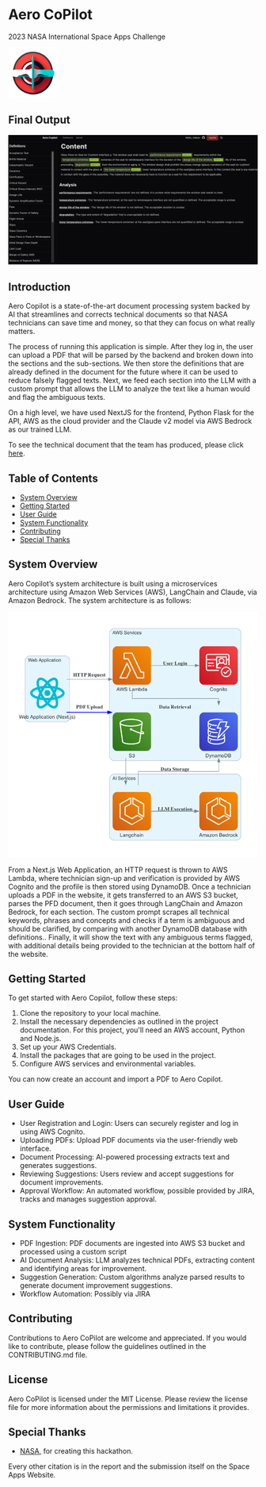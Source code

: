 # Aero CoPilot
2023 NASA International Space Apps Challenge

<img src="screenshots/logo.png" alt="System Architecture" width="100"/>

## Final Output
<img src="screenshots/output.png" alt="System Architecture" width="600"/>

## Introduction
Aero Copilot is a state-of-the-art document processing system backed by AI that streamlines and corrects technical documents so that NASA technicians can save time and money, so that they can focus on what really matters.

The process of running this application is simple. After they log in, the user can upload a PDF that will be parsed by the backend and broken down into the sections and the sub-sections. We then store the definitions that are already defined in the document for the future where it can be used to reduce falsely flagged texts. Next, we feed each section into the LLM with a custom prompt that allows the LLM to analyze the text like a human would and flag the ambiguous texts.

On a high level, we have used NextJS for the frontend, Python Flask for the API, AWS as the cloud provider and the Claude v2 model via AWS Bedrock as our trained LLM.

To see the technical document that the team has produced, please click [here](https://docs.google.com/document/d/1aGVDmX8dsZxUEb_ebyPDwBwVycFrlNL57G3RcUGwQMw/edit?usp=sharing).


## Table of Contents

- [System Overview](#system-overview)
- [Getting Started](#getting-started)
- [User Guide](#user-guide)
- [System Functionality](#system-functionality)
- [Contributing](#contributing)
- [Special Thanks](#special-thanks)

## System Overview
Aero Copilot’s system architecture is built using a microservices architecture using Amazon Web Services (AWS), LangChain and Claude, via Amazon Bedrock. The system architecture is as follows:


<img src="screenshots/system.png" alt="System Architecture" width="600"/>

From a Next.js Web Application, an HTTP request is thrown to AWS Lambda, where technician sign-up and verification is provided by AWS Cognito and the profile is then stored using DynamoDB. Once a technician uploads a PDF in the website, it gets transferred to an AWS S3 bucket, parses the PFD document, then it goes through LangChain and Amazon Bedrock, for each section. The custom prompt scrapes all technical keywords, phrases and concepts and checks if a term is ambiguous and should be clarified, by comparing with another DynamoDB database with definitions.. Finally, it will show the text with any ambiguous terms flagged, with additional details being provided to the technician at the bottom half of the website.

## Getting Started

To get started with Aero Copilot, follow these steps:

1. Clone the repository to your local machine.
2. Install the necessary dependencies as outlined in the project documentation. For this project, you'll need an AWS account, Python and Node.js.
3. Set up your AWS Credentials.
4. Install the packages that are going to be used in the project.
5. Configure AWS services and environmental variables.

You can now create an account and import a PDF to Aero Copilot.

## User Guide

- User Registration and Login: Users can securely register and log in using AWS Cognito.
- Uploading PDFs: Upload PDF documents via the user-friendly web interface.
- Document Processing: AI-powered processing extracts text and generates suggestions.
- Reviewing Suggestions: Users review and accept suggestions for document improvements.
- Approval Workflow: An automated workflow, possible provided by JIRA, tracks and manages suggestion approval.



## System Functionality

- PDF Ingestion: PDF documents are ingested into AWS S3 bucket and processed using a custom script
- AI Document Analysis: LLM analyzes technical PDFs, extracting content and identifying areas for improvement.
- Suggestion Generation: Custom algorithms analyze parsed results to generate document improvement suggestions.
- Workflow Automation: Possibly via JIRA


## Contributing

Contributions to Aero CoPilot are welcome and appreciated. If you would like to contribute, please follow the guidelines outlined in the CONTRIBUTING.md file.

## License

Aero CoPilot is licensed under the MIT License. Please review the license file for more information about the permissions and limitations it provides.

## Special Thanks

* [NASA](https://www.nasa.gov/), for creating this hackathon.

Every other citation is in the report and the submission itself on the Space Apps Website.

